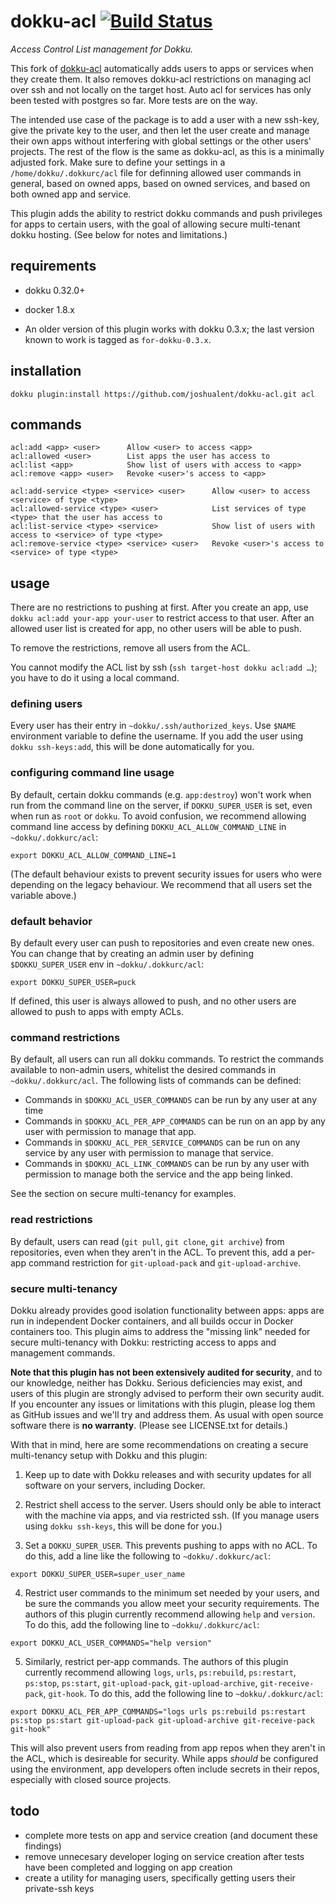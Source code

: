 # dokku-acl [![Build Status](https://img.shields.io/travis/dokku-community/dokku-acl.svg?branch=master "Build Status")](https://travis-ci.org/dokku-community/dokku-acl)

*Access Control List management for Dokku.*

This fork of [dokku-acl](https://github.com/dokku-community/dokku-acl) automatically adds users to apps or services when they create them. It also removes dokku-acl restrictions on managing acl over ssh and not locally on the target host. Auto acl for services has only been tested with postgres so far. More tests are on the way.

The intended use case of the package is to add a user with a new ssh-key, give the private key to the user, and then let the user create and manage their own apps without interfering with global settings or the other users' projects. The rest of the flow is the same as dokku-acl, as this is a minimally adjusted fork. Make sure to define your settings in a `/home/dokku/.dokkurc/acl` file for definning allowed user commands in general, based on owned apps, based on owned services, and based on both owned app and service.

This plugin adds the ability to restrict dokku commands and push privileges
for apps to certain users, with the goal of allowing secure multi-tenant dokku
hosting. (See below for notes and limitations.)

## requirements

- dokku 0.32.0+
- docker 1.8.x

- An older version of this plugin works with dokku 0.3.x; the last version
  known to work is tagged as `for-dokku-0.3.x`.

## installation

```shell
dokku plugin:install https://github.com/joshualent/dokku-acl.git acl
```

## commands

```shell
acl:add <app> <user>      Allow <user> to access <app>
acl:allowed <user>        List apps the user has access to
acl:list <app>            Show list of users with access to <app>
acl:remove <app> <user>   Revoke <user>'s access to <app>

acl:add-service <type> <service> <user>      Allow <user> to access <service> of type <type>
acl:allowed-service <type> <user>            List services of type <type> that the user has access to
acl:list-service <type> <service>            Show list of users with access to <service> of type <type>
acl:remove-service <type> <service> <user>   Revoke <user>'s access to <service> of type <type>
```

## usage

There are no restrictions to pushing at first. After you create an
app, use `dokku acl:add your-app your-user` to restrict access to that
user. After an allowed user list is created for app, no other users
will be able to push.

To remove the restrictions, remove all users from the ACL.

You cannot modify the ACL list by ssh (`ssh target-host dokku acl:add …`); you have to do it using a local command.

### defining users

Every user has their entry in `~dokku/.ssh/authorized_keys`. Use
`$NAME` environment variable to define the username. If you add the user
using `dokku ssh-keys:add`, this will be done automatically for you.

### configuring command line usage

By default, certain dokku commands (e.g. `app:destroy`) won't work when run
from the command line on the server, if `DOKKU_SUPER_USER` is set, even when
run as `root` or `dokku`. To avoid confusion, we recommend allowing command
line access by defining `DOKKU_ACL_ALLOW_COMMAND_LINE` in
`~dokku/.dokkurc/acl`:

```shell
export DOKKU_ACL_ALLOW_COMMAND_LINE=1
```

(The default behaviour exists to prevent security issues for users who were
depending on the legacy behaviour. We recommend that all users set the
variable above.)

### default behavior

By default every user can push to repositories and even create new ones. You can change that by creating an admin
user by defining `$DOKKU_SUPER_USER` env in `~dokku/.dokkurc/acl`:

```shell
export DOKKU_SUPER_USER=puck
```

If defined, this user is always allowed to push, and no other users are allowed to push to apps with empty ACLs.

### command restrictions

By default, all users can run all dokku commands. To restrict the commands
available to non-admin users, whitelist the desired commands in
`~dokku/.dokkurc/acl`. The following lists of commands can be defined:
* Commands in `$DOKKU_ACL_USER_COMMANDS` can be run by any user at any time
* Commands in `$DOKKU_ACL_PER_APP_COMMANDS` can be run on an app by any user
with permission to manage that app.
* Commands in `$DOKKU_ACL_PER_SERVICE_COMMANDS` can be run on any service by
any user with permission to manage that service.
* Commands in `$DOKKU_ACL_LINK_COMMANDS` can be run by any user with permission
to manage both the service and the app being linked.

See the section on secure multi-tenancy for examples.

### read restrictions

By default, users can read (`git pull`, `git clone`, `git archive`)
from repositories, even when they aren't in the ACL. To prevent this,
add a per-app command restriction for `git-upload-pack` and
`git-upload-archive`.

### secure multi-tenancy

Dokku already provides good isolation functionality between apps: apps are
run in independent Docker containers, and all builds occur in Docker
containers too. This plugin aims to address the "missing link" needed for
secure multi-tenancy with Dokku: restricting access to apps and management
commands.

**Note that this plugin has not been extensively audited for security**, and
to our knowledge, neither has Dokku. Serious deficiencies may exist, and users
of this plugin are strongly advised
to perform their own security audit. If you encounter any issues or limitations
with this plugin, please log them as GitHub issues and we'll try and address
them. As usual with open source software there is **no warranty**. (Please
see LICENSE.txt for details.)

With that in mind, here are some recommendations on creating a secure
multi-tenancy setup with Dokku and this plugin:

1. Keep up to date with Dokku releases and with security updates for all
software on your servers, including Docker.

2. Restrict shell access to the server. Users should only be able to interact
with the machine via apps, and via restricted ssh. (If you manage users using
`dokku ssh-keys`, this will be done for you.)

3. Set a `DOKKU_SUPER_USER`. This prevents pushing to apps with no ACL. To do
this, add a line like the following to `~dokku/.dokkurc/acl`:

```shell
export DOKKU_SUPER_USER=super_user_name
```

4. Restrict user commands to the minimum set needed by your users, and be sure
the commands you allow meet your security requirements. The authors of this
plugin currently recommend allowing `help` and `version`. To do this, add
the following line to `~dokku/.dokkurc/acl`:

```shell
export DOKKU_ACL_USER_COMMANDS="help version"
```

5. Similarly, restrict per-app commands. The authors of this plugin
currently recommend allowing `logs`, `urls`, `ps:rebuild`,
`ps:restart`, `ps:stop`, `ps:start`, `git-upload-pack`, `git-upload-archive`,
`git-receive-pack`, `git-hook`.
To do this, add the following line to `~dokku/.dokkurc/acl`:

```shell
export DOKKU_ACL_PER_APP_COMMANDS="logs urls ps:rebuild ps:restart ps:stop ps:start git-upload-pack git-upload-archive git-receive-pack git-hook"
```

This will also prevent users from reading from app repos when they aren't in
the ACL, which is desireable for security. While apps _should_ be configured
using the environment, app developers often include secrets in their repos,
especially with closed source projects.

## todo
- complete more tests on app and service creation (and document these findings)
- remove unnecesary developer loging on service creation after tests have been completed and logging on app creation
- create a utility for managing users, specifically getting users their private-ssh keys
